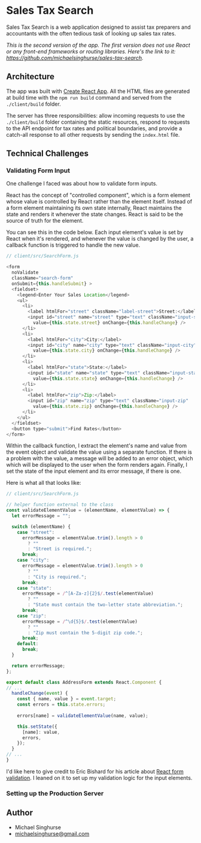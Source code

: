 # Sales Tax Search

Sales Tax Search is a web application designed to assist tax preparers and
accountants with the often tedious task of looking up sales tax rates.

*This is the second version of the app. The first version does not use React or
any front-end frameworks or routing libraries. Here's the link to it: 
https://github.com/michaelsinghurse/sales-tax-search.*

## Architecture
The app was built with [Create React App](https://create-react-app.dev/). All
the HTML files are generated at build time with the `npm run build` command and
served from the `./client/build` folder. 

The server has three responsibilities: allow incoming requests to use the 
`./client/build` folder containing the static resources, respond to requests to 
the API endpoint for tax rates and political boundaries, and provide a catch-all 
response to all other requests by sending the `index.html` file. 

## Technical Challenges
### Validating Form Input
One challenge I faced was about how to validate form inputs. 

React has the concept of "controlled component", which is a form element
whose value is controlled by React rather than the element itself. Instead of
a form element maintaining its own state internally, React maintains the state 
and renders it whenever the state changes. React is said to be the source of 
truth for the element.

You can see this in the code below. Each input element's value is set
by React when it's rendered, and whenever the value is changed by the user, a 
callback function is triggered to handle the new value.

```javascript
// client/src/SearchForm.js

<form 
  noValidate
  className="search-form" 
  onSubmit={this.handleSubmit} >
  <fieldset>
    <legend>Enter Your Sales Location</legend>
    <ul> 
      <li>
        <label htmlFor="street" className="label-street">Street:</label>
        <input id="street" name="street" type="text" className="input-street" 
          value={this.state.street} onChange={this.handleChange} />
      </li>
      <li>
        <label htmlFor="city">City:</label>
        <input id="city" name="city" type="text" className="input-city" 
          value={this.state.city} onChange={this.handleChange} />
      </li>
      <li>
        <label htmlFor="state">State:</label>
        <input id="state" name="state" type="text" className="input-state"
          value={this.state.state} onChange={this.handleChange} />
      </li>
      <li>
        <label htmlFor="zip">Zip:</label>
        <input id="zip" name="zip" type="text" className="input-zip" 
          value={this.state.zip} onChange={this.handleChange} />
      </li>
    </ul> 
  </fieldset>
  <button type="submit">Find Rates</button>
</form>
```

Within the callback function, I extract the element's name and value 
from the event object and validate the value using a separate function. If
there is a problem with the value, a message will be added to an error object,
which which will be displayed to the user when the form renders again. 
Finally, I set the state of the input element and its error message, if there
is one.

Here is what all that looks like:

```javascript
// client/src/SearchForm.js

// helper function external to the class
const validateElementValue = (elementName, elementValue) => {
  let errorMessage = "";

  switch (elementName) {
    case "street":
      errorMessage = elementValue.trim().length > 0
        ? ""
        : "Street is required.";
      break;
    case "city":
      errorMessage = elementValue.trim().length > 0 
        ? ""
        : "City is required.";
      break;
    case "state":
      errorMessage = /^[A-Za-z]{2}$/.test(elementValue)
        ? ""
        : "State must contain the two-letter state abbreviation.";
      break;
    case "zip":
      errorMessage = /^\d{5}$/.test(elementValue)
        ? ""
        : "Zip must contain the 5-digit zip code.";
      break;
    default:
      break;
  }

  return errorMessage;
};

export default class AddressForm extends React.Component {
// ...
  handleChange(event) {
    const { name, value } = event.target;
    const errors = this.state.errors;
    
    errors[name] = validateElementValue(name, value);

    this.setState({
      [name]: value,
      errors,
    });
  }
// ...
}
```

I'd like here to give credit to Eric Bishard for his article about [React form
validation](https://www.telerik.com/blogs/up-and-running-with-react-form-validation). 
I leaned on it to set up my validation logic for the input elements. 

### Setting up the Production Server


## Author
* Michael Singhurse
* michaelsinghurse@gmail.com
